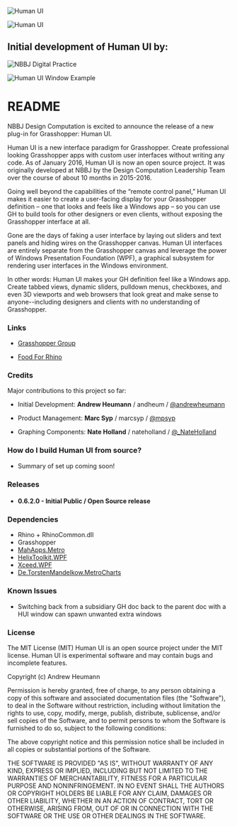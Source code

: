 ![Human UI](https://bytebucket.org/andheum/humanui/raw/0a6f7363f636fd73cb13962cb766af6354078305/SupportingMaterials/Icon-sm.png "Human UI Logo")

![Human UI](https://bytebucket.org/andheum/humanui/raw/14a8fde782f47a804ee68263b62447c114670fb9/SupportingMaterials/Logo2.png "Human UI")

## Initial development of Human UI by: ##
![NBBJ Digital Practice](https://bytebucket.org/andheum/humanui/raw/1f7dbf4f739ee5afdd0be025e6d9459a77599818/SupportingMaterials/nbbj-digitalPractice_med.png "NBBJ Digital Practice") 



![Human UI Window Example](https://bytebucket.org/andheum/humanui/raw/6f144b09295e991a4e42db0a0414999d34640344/SupportingMaterials/SimpleExample3_sm.gif)

# README #
NBBJ Design Computation is excited to announce the release of a new plug-in for Grasshopper: Human UI. 

Human UI is a new interface paradigm for Grasshopper. Create professional looking Grasshopper apps with custom user interfaces without writing any code.
As of January 2016, Human UI is now an open source project. It was originally developed at NBBJ by the Design Computation Leadership Team over the course of about 10 months in 2015-2016.

Going well beyond the capabilities of the “remote control panel,” Human UI makes it easier to create a user-facing display for your Grasshopper definition – one that looks and feels like a Windows app – so you can use GH to build tools for other designers or even clients, without exposing the Grasshopper interface at all.

Gone are the days of faking a user interface by laying out sliders and text panels and hiding wires on the Grasshopper canvas. Human UI interfaces are entirely separate from the Grasshopper canvas and leverage the power of Windows Presentation Foundation (WPF), a graphical subsystem for rendering user interfaces in the Windows environment.

In other words: Human UI makes your GH definition feel like a Windows app. Create tabbed views, dynamic sliders, pulldown menus, checkboxes, and even 3D viewports and web browsers that look great and make sense to anyone--including designers and clients with no understanding of Grasshopper.

### Links ###

* [Grasshopper Group](http://www.grasshopper3d.com/group/human-ui)

* [Food For Rhino](http://www.food4Rhino.com/project/human-ui) 

### Credits ###
Major contributions to this project so far:

* Initial Development: **Andrew Heumann** / andheum / [@andrewheumann](https://twitter.com/andrewheumann)

* Product Management: **Marc Syp** / marcsyp / [@mpsyp](https://twitter.com/mpsyp)

* Graphing Components: **Nate Holland** / nateholland / [@_NateHolland](https://twitter.com/_NateHolland)


### How do I build Human UI from source? ###
* Summary of set up coming soon!

### Releases ###
* #### 0.6.2.0 - Initial Public / Open Source release

### Dependencies ###
* Rhino + RhinoCommon.dll
* Grasshopper
* [MahApps.Metro](https://github.com/MahApps/MahApps.Metro)
* [HelixToolkit.WPF](https://github.com/helix-toolkit)
* [Xceed.WPF](http://wpftoolkit.codeplex.com/)
* [De.TorstenMandelkow.MetroCharts](https://modernuicharts.codeplex.com/)

### Known Issues ###
* Switching back from a subsidiary GH doc back to the parent doc with a HUI window can spawn unwanted extra windows


### License ###
The MIT License (MIT)
Human UI is an open source project under the MIT license. Human UI is experimental software and may contain bugs and incomplete features.

Copyright (c) Andrew Heumann

Permission is hereby granted, free of charge, to any person obtaining a copy of this software and associated documentation files (the "Software"), to deal in the Software without restriction, including without limitation the rights to use, copy, modify, merge, publish, distribute, sublicense, and/or sell copies of the Software, and to permit persons to whom the Software is furnished to do so, subject to the following conditions:

The above copyright notice and this permission notice shall be included in all copies or substantial portions of the Software.

THE SOFTWARE IS PROVIDED "AS IS", WITHOUT WARRANTY OF ANY KIND, EXPRESS OR IMPLIED, INCLUDING BUT NOT LIMITED TO THE WARRANTIES OF MERCHANTABILITY, FITNESS FOR A PARTICULAR PURPOSE AND NONINFRINGEMENT. IN NO EVENT SHALL THE AUTHORS OR COPYRIGHT HOLDERS BE LIABLE FOR ANY CLAIM, DAMAGES OR OTHER LIABILITY, WHETHER IN AN ACTION OF CONTRACT, TORT OR OTHERWISE, ARISING FROM, OUT OF OR IN CONNECTION WITH THE SOFTWARE OR THE USE OR OTHER DEALINGS IN THE SOFTWARE.